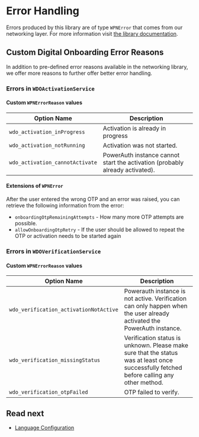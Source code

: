 # Error Handling

Errors produced by this library are of type `WPNError` that comes from our networking layer. For more information visit [the library documentation](https://github.com/wultra/digital-onboarding-apple).


## Custom Digital Onboarding Error Reasons

In addition to pre-defined error reasons available in the networking library, we offer more reasons to further offer better error handling.

### Errors in `WDOActivationService`

#### Custom `WPNErrorReason` values

| Option Name | Description |
|---|---|
|`wdo_activation_inProgress`|Activation is already in progress|
|`wdo_activation_notRunning`|Activation was not started.|
|`wdo_activation_cannotActivate`|PowerAuth instance cannot start the activation (probably already activated).|

#### Extensions of `WPNError`

After the user entered the wrong OTP and an error was raised, you can retrieve the following information from the error:

- `onboardingOtpRemainingAttempts` - How many more OTP attempts are possible.
- `allowOnboardingOtpRetry` - If the user should be allowed to repeat the OTP or activation needs to be started again

### Errors in `WDOVerificationService`

#### Custom `WPNErrorReason` values

| Option Name | Description |
|---|---|
|`wdo_verification_activationNotActive`|Powerauth instance is not active. Verification can only happen when the user already activated the PowerAuth instance.|
|`wdo_verification_missingStatus`|Verification status is unknown. Please make sure that the status was at least once successfully fetched before calling any other method.|
|`wdo_verification_otpFailed`|OTP failed to verify.|

## Read next

- [Language Configuration](Language-Configuration.md)
